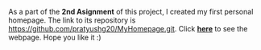 As a part of the **2nd Asignment** of this project, I created my first personal homepage.
The link to its repository is <https://github.com/pratyushg20/MyHomepage.git>.
Click **[here](https://pratyushg20.github.io/MyHomepage/)** to see the webpage.
Hope you like it :)